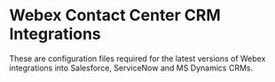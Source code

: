 # Webex Contact Center CRM Integrations

These are configuration files required for the latest versions of Webex integrations into Salesforce, ServiceNow and MS Dynamics CRMs.
